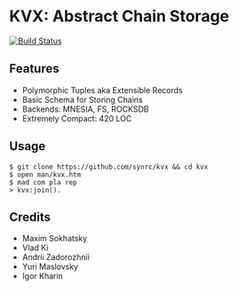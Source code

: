 KVX: Abstract Chain Storage
===========================
[![Build Status](https://travis-ci.org/synrc/kvx.svg?branch=master)](https://travis-ci.org/synrc/kvx)

Features
--------

* Polymorphic Tuples aka Extensible Records
* Basic Schema for Storing Chains
* Backends: MNESIA, FS, ROCKSDB
* Extremely Compact: 420 LOC

Usage
-----

```
$ git clone https://github.com/synrc/kvx && cd kvx
$ open man/kvx.htm
$ mad com pla rep
> kvx:join().
```

Credits
-------

* Maxim Sokhatsky
* Vlad Ki
* Andrii Zadorozhnii
* Yuri Maslovsky
* Igor Kharin
